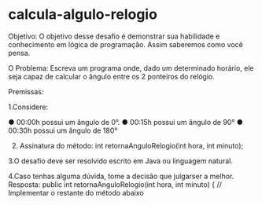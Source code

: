 # calcula-algulo-relogio

Objetivo: O objetivo desse desafio é demonstrar sua habilidade e conhecimento em lógica
de programação. Assim saberemos como você pensa.

O Problema: Escreva um programa onde, dado um determinado horário, ele seja capaz de
calcular o ângulo entre os 2 ponteiros do relógio.

Premissas:

1.Considere:

● 00:00h possui um ângulo de 0°.
● 00:15h possui um ângulo de 90°
● 00:30h possui um ângulo de 180°

2. Assinatura do método:
int retornaAnguloRelogio(int hora, int minuto);

3.O desafio deve ser resolvido escrito em Java ou linguagem natural.

4.Caso tenhas alguma dúvida, tome a decisão que julgarser a melhor.
Resposta: public int retornaAnguloRelogio(int hora, int minuto) {
// Implementar o restante do método abaixo
